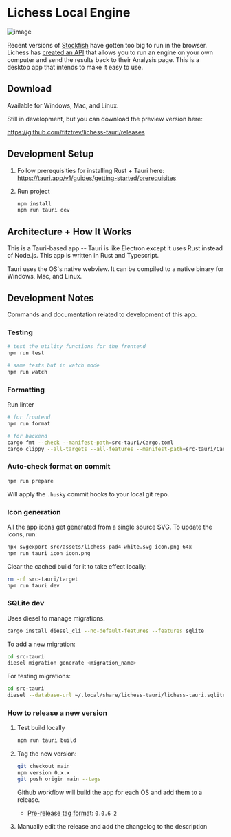 # Lichess Local Engine

![image](https://user-images.githubusercontent.com/271432/232327082-11582b5b-cc6a-4db4-a6a8-1b3630c717d5.png)

Recent versions of [Stockfish](https://stockfishchess.org/) have gotten too big to run in the browser. Lichess has [created an API](https://lichess.org/api#tag/External-engine) that allows you to run an engine on your own computer and send the results back to their Analysis page. This is a desktop app that intends to make it easy to use.

## Download

Available for Windows, Mac, and Linux.

Still in development, but you can download the preview version here:

https://github.com/fitztrev/lichess-tauri/releases

## Development Setup

1. Follow prerequisities for installing Rust + Tauri here: https://tauri.app/v1/guides/getting-started/prerequisites

2. Run project

   ```bash
   npm install
   npm run tauri dev
   ```

## Architecture + How It Works

This is a Tauri-based app -- Tauri is like Electron except it uses Rust instead of Node.js. This app is written in Rust and Typescript.

Tauri uses the OS's native webview. It can be compiled to a native binary for Windows, Mac, and Linux.

## Development Notes

Commands and documentation related to development of this app.

### Testing

```bash
# test the utility functions for the frontend
npm run test

# same tests but in watch mode
npm run watch
```

### Formatting

Run linter

```bash
# for frontend
npm run format

# for backend
cargo fmt --check --manifest-path=src-tauri/Cargo.toml
cargo clippy --all-targets --all-features --manifest-path=src-tauri/Cargo.toml
```

### Auto-check format on commit

```bash
npm run prepare
```

Will apply the `.husky` commit hooks to your local git repo.

### Icon generation

All the app icons get generated from a single source SVG. To update the icons, run:

```bash
npx svgexport src/assets/lichess-pad4-white.svg icon.png 64x
npm run tauri icon icon.png
```

Clear the cached build for it to take effect locally:

```bash
rm -rf src-tauri/target
npm run tauri dev
```

### SQLite dev

Uses diesel to manage migrations.

```bash
cargo install diesel_cli --no-default-features --features sqlite
```

To add a new migration:

```bash
cd src-tauri
diesel migration generate <migration_name>
```

For testing migrations:

```bash
cd src-tauri
diesel --database-url ~/.local/share/lichess-tauri/lichess-tauri.sqlite migration redo
```

### How to release a new version

1. Test build locally

   ```bash
   npm run tauri build
   ```

1. Tag the new version:

   ```bash
   git checkout main
   npm version 0.x.x
   git push origin main --tags
   ```

   Github workflow will build the app for each OS and add them to a release.

   - [Pre-release tag format](https://github.com/tauri-apps/tauri/issues/5286#issuecomment-1396970694): `0.0.6-2`

1. Manually edit the release and add the changelog to the description
